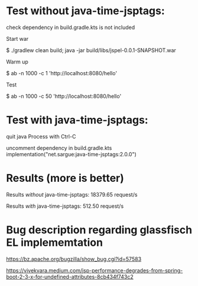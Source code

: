# Test without java-time-jsptags:

check dependency in build.gradle.kts is not included

Start war

$ ./gradlew clean build; java -jar build/libs/jspel-0.0.1-SNAPSHOT.war

Warm up

$ ab -n 1000 -c 1 'http://localhost:8080/hello'

Test

$ ab -n 1000 -c 50 'http://localhost:8080/hello'

# Test with java-time-jsptags:

quit java Process with Ctrl-C

uncomment dependency in build.gradle.kts 
  implementation("net.sargue:java-time-jsptags:2.0.0")

# Results (more is better)

Results *without* java-time-jsptags: 18379.65 request/s

Results *with* java-time-jsptags:      512.50 request/s

# Bug description regarding glassfisch EL implememtation

https://bz.apache.org/bugzilla/show_bug.cgi?id=57583

https://vivekvara.medium.com/jsp-performance-degrades-from-spring-boot-2-3-x-for-undefined-attributes-8cb434f743c2

